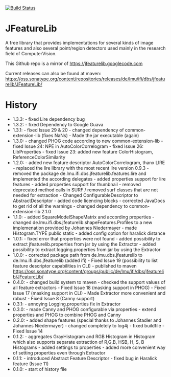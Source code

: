 [![Build Status](https://secure.travis-ci.org/locked-fg/JFeatureLib.png?branch=v1.0.0)](https://travis-ci.org/locked-fg/JFeatureLib)

JFeatureLib
===========

A free library that provides implementations for several kinds of image features 
and also several point/region detectors used mainly in the research field of 
ComputerVision.

This Github repo is a mirror of https://jfeaturelib.googlecode.com

Current releases can also be found at maven:
https://oss.sonatype.org/content/repositories/releases/de/lmu/ifi/dbs/jfeaturelib/JFeatureLib/


History
=======
* 1.3.3: - fixed Lire dependency bug
* 1.3.2: - fixed Dependency to Google Guava
* 1.3.1: 
       - fixed Issue 29 & 20
       - changed dependency of common-extension-lib (fixes NaNs)
       - Made the jar executable (again)
* 1.3.0: 
       - changed PHOG code according to new common-extension-lib
       - fixed Issue 24: NPE in AutoColorCorrelogram
       - fixed Issue 26: LibProperties
       - fixed Issue 23: added new feature ColorHistogram, ReferenceColorSimilarity
* 1.2.0: 
       - added new feature descriptor AutoColorCorrelogram, thanx LIRE
       - replaced the lire library with the most recent lire version 0.9.3
       - removed the package de.lmu.ifi.dbs.jfeaturelib.features.lire and implemented the according delegates
       - added properties support for lire features
       - added properties support for thumbnail
       - removed deprecated method calls in SURF / removed surf classes that are not needed for extraction
       - Changed ConfigurableDescriptor to AbstractDescriptor
       - added code licencing blocks
       - corrected JavaDocs to get rid of all the warnings
       - changed dependency to common-extension-lib 2.1.0
* 1.1.0: 
       - added SquareModelShapeMatrix and according properties
       - changed de.lmu.ifi.dbs.jfeaturelib.shapeFeatures.Profiles to a new implemenation provided by Johannes Niedermayer
       - made Histogram.TYPE public static
       - added config option for haralick distance
* 1.0.1: 
       - fixed error that properties were not found
       - added possibility to extract jfeaturelib.properties from jar by using the Extractor
       - added possibility to extract logging.properties from jar by using the Extractor
* 1.0.0: 
       - corrected package path from de.lmu.dbs.jfeaturelib to de.lmu.ifi.dbs.jfeaturelib (added ifi)
       - Fixed Issue 19 (possibility to list feature descriptor capabilities in CLI)
       - published to maven https://oss.sonatype.org/content/groups/public/de/lmu/ifi/dbs/jfeaturelib/JFeatureLib/
* 0.4.0: 
       - changed build system to maven
       - checked the support values of all feature extractors
       - Fixed Issue 18 (masking support in PHOG)
       - Fixed Issue 17 (masking support in CLI)
       - Made Extractor more convenient and robust
       - Fixed Issue 8 (Canny support)
* 0.3.1: 
       - annoying Logging.properties fix in Extractor
* 0.3.0: 
       - made Canny and PHOG configurable via properties
       - extend properties and PHOG to combine PHOG and Canny
* 0.2.0: 
       - added shape features (special thanks to Johannes Stadler and Johannes Niedermayer)
       - changed completely to log4j
       - fixed buildfile
       - Fixed Issue 14
* 0.1.2: 
       - aggregates GrayHistogram and RGB Histogram in Histogram which also supports 
         separate extraction of R,G,B, HSB, H, S, B Histograms
       - added settings to properties
       - added more convenient way of setting properties even through Extractor
* 0.1.1:
       - introduced Abstract Feature Descriptor
       - fixed bug in Haralick feature (Issue 11)
* 0.1.0:
       - start of history file
